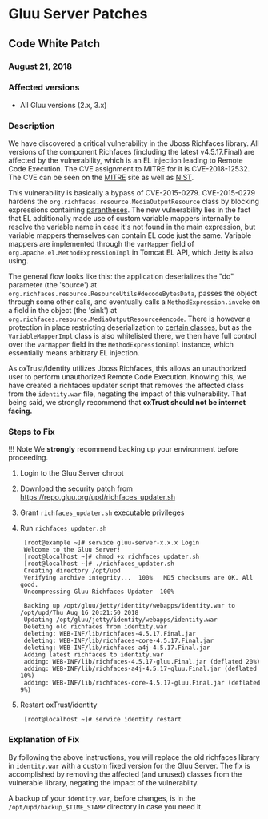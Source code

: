 # Gluu Server Patches

## Code White Patch
### August 21, 2018

### Affected versions
- All Gluu versions (2.x, 3.x)

### Description
We have discovered a critical vulnerability in the Jboss Richfaces library. All versions of the component Richfaces (including the latest v4.5.17.Final) are affected by the vulnerability, which is an EL injection leading to Remote Code Execution. The CVE assignment to MITRE for it is CVE-2018-12532. The CVE can be seen on the [MITRE](http://cve.mitre.org/cgi-bin/cvename.cgi?name=CVE-2018-12532) site as well as [NIST](https://nvd.nist.gov/vuln/detail/CVE-2018-12532). 

This vulnerability is basically a bypass of CVE-2015-0279. CVE-2015-0279 hardens the `org.richfaces.resource.MediaOutputResource` class by blocking expressions containing [parantheses](https://github.com/richfaces/richfaces/blob/4.5.17.Final/components/a4j/src/main/java/org/richfaces/resource/MediaOutputResource.java#L67-L69). The new vulnerability lies in the fact that EL additionally made use of custom variable mappers internally to resolve the variable name in case it's not found in the main expression, but variable mappers themselves can contain EL code just the same. Variable mappers are implemented through the `varMapper` field of `org.apache.el.MethodExpressionImpl` in Tomcat EL API, which Jetty is also using.

The general flow looks like this: the application deserializes the "do" parameter (the 'source') at `org.richfaces.resource.ResourceUtils#decodeBytesData`, passes the object through some other calls, and eventually calls a `MethodExpression.invoke` on a field in the object (the 'sink') at `org.richfaces.resource.MediaOutputResource#encode`. There is however a protection in place restricting deserialization to [certain classes](https://github.com/richfaces/richfaces/blob/4.5.17.Final/core/src/main/java/org/richfaces/util/LookAheadObjectInputStream.java#L133), but as the `VariableMapperImpl` class is also whitelisted there, we then have full control over the `varMapper` field in the `MethodExpressionImpl` instance, which essentially means arbitrary EL injection.

As oxTrust/Identity utilizes Jboss Richfaces, this allows an unauthorized user to perform unauthorized Remote Code Execution. Knowing this, we have created a richfaces updater script that removes the affected class from the `identity.war` file, negating the impact of this vulnerability. That being said, we strongly recommend that **oxTrust should not be internet facing.**

### Steps to Fix

!!! Note
    We **strongly** recommend backing up your environment before proceeding. 
    
1. Login to the Gluu Server chroot
1. Download the security patch from https://repo.gluu.org/upd/richfaces_updater.sh
1. Grant `richfaces_updater.sh` executable privileges
1. Run `richfaces_updater.sh`

        [root@example ~]# service gluu-server-x.x.x Login
        Welcome to the Gluu Server!
        [root@localhost ~]# chmod +x richfaces_updater.sh 
        [root@localhost ~]# ./richfaces_updater.sh 
        Creating directory /opt/upd
        Verifying archive integrity...  100%   MD5 checksums are OK. All good.
        Uncompressing Gluu Richfaces Updater  100%  

        Backing up /opt/gluu/jetty/identity/webapps/identity.war to /opt/upd/Thu_Aug_16_20:21:50_2018
        Updating /opt/gluu/jetty/identity/webapps/identity.war
        Deleting old richfaces from identity.war
        deleting: WEB-INF/lib/richfaces-4.5.17.Final.jar
        deleting: WEB-INF/lib/richfaces-core-4.5.17.Final.jar
        deleting: WEB-INF/lib/richfaces-a4j-4.5.17.Final.jar
        Adding latest richfaces to identity.war
        adding: WEB-INF/lib/richfaces-4.5.17-gluu.Final.jar (deflated 20%)
        adding: WEB-INF/lib/richfaces-a4j-4.5.17-gluu.Final.jar (deflated 10%)
        adding: WEB-INF/lib/richfaces-core-4.5.17-gluu.Final.jar (deflated 9%)

1. Restart oxTrust/identity

        [root@localhost ~]# service identity restart

### Explanation of Fix

By following the above instructions, you will replace the old richfaces library in `identity.war` with a custom fixed version for the Gluu Server. The fix is accomplished by removing the affected (and unused) classes from the vulnerable library, negating the impact of the vulnerabiity.

A backup of your `identity.war`, before changes, is in the `/opt/upd/backup_$TIME_STAMP` directory in case you need it.
